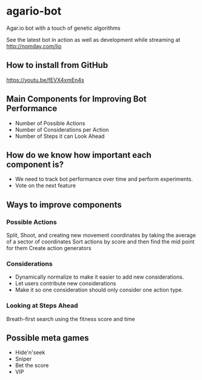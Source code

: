 # agario-bot
Agar.io bot with a touch of genetic algorithms

See the latest bot in action as well as development while streaming at
http://nomday.com/lio

## How to install from GitHub
https://youtu.be/fEVX4xmEn4s

## Main Components for Improving Bot Performance
* Number of Possible Actions
* Number of Considerations per Action
* Number of Steps it can Look Ahead

## How do we know how important each component is?

* We need to track bot performance over time and perform experiments.
* Vote on the next feature

## Ways to improve components
### Possible Actions
Split, Shoot, and creating new movement coordinates by taking the average of a sector of coordinates
Sort actions by score and then find the mid point for them
Create action generators

### Considerations
* Dynamically normalize to make it easier to add new considerations.
* Let users contribute new considerations
* Make it so one consideration should only consider one action type.

### Looking at Steps Ahead
Breath-first search using the fitness score and time

## Possible meta games
* Hide'n'seek
* Sniper
* Bet the score
* VIP

